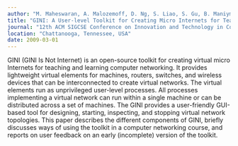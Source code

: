 ```yaml
---
author: "M. Maheswaran, A. Malozemoff, D. Ng, S. Liao, S. Gu, B. Maniymaran, J. Raymond, R. Shaikh, and Y. Gao"
title: "GINI: A User-level Toolkit for Creating Micro Internets for Teaching & Learning Computer Networking"
journal: "12th ACM SIGCSE Conference on Innovation and Technology in Computer Science Education"
location: "Chattanooga, Tennessee, USA"
date: 2009-03-01
---
```

GINI (GINI Is Not Internet) is an open-source toolkit for creating virtual micro Internets for teaching and learning computer networking. It provides lightweight virtual elements for machines, routers, switches, and wireless devices that can be interconnected to create virtual networks. The virtual elements run as unprivileged user-level processes. All processes implementing a virtual network can run within a single machine or can be distributed across a set of machines. The GINI provides a user-friendly GUI-based tool for designing, starting, inspecting, and stopping virtual network topologies. This paper describes the different components of GINI, briefly discusses ways of using the toolkit in a computer networking course, and reports on user feedback on an early (incomplete) version of the toolkit.